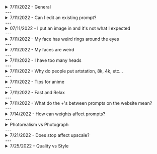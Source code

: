 <details>
<summary>7/11/2022 - General</summary>
<br>
1. Try synonyms or alternate phrases. Trash can not working? Try waste basket, etc.. <br> 2. Playing with multiprompts and weights can help ensure a certain aspect of the image appears, and can help color specific objects (see: `/help`)<br> 3. You're not limited to only referencing one arist, see who's styles you can combine! <br>4. Emoji's are valid and make fantastic results.
</details>
---
<details>
<summary>7/11/2022 - Can I edit an existing prompt?</summary>
<br>
If you want to change he prompt, aspect ratio, etc.. you'll need to start over. There's no current way to change the --ar, --stop, text, image prompt, etc.. after an image has been generated.
</details>
---
<details>
<summary>07/11/2022 - I put an image in and it's not what I expected</summary>
<br>
Image prompts are for inspiration only and will not apply a style filter to the image. You can try to influence the final image more with input images by adjusting the `--iw X` image weight. 
</details>
---
<details>
<summary>7/11/2022 - My face has weird rings around the eyes</summary>
<br>
It's possible MJ is attempting to add glasses, you can try using `--no glasses` (or `glasses::-.5`) to reduce the chance MJ creates them. Tired of creepy grins? Try `--no teeth`.This is useful in many other situations as well, such as when you have birds in your landscapes that come out all wonky, just add `--no birds`. 
</details>
---
<details>
<summary>7/11/2022 - My faces are weird</summary>
<br>
Eyes and faces are hard! Don't give up! In addition to some of the previous tips, try out `symmetric eyes` or `airbrushed`  
</details>
---
<details>
<summary>7/11/2022 - I have too many heads</summary>
<br>
Check your aspect ratio! Try out 2:3 or 4:5, you can also try `--no double faces`!
</details>
---
<details>
<summary>7/11/2022 - Why do people put artstation, 8k, 4k, etc...</summary>
<br>
MidJourney (MJ) is currently trained on hundreds of millions (soon to be billions) of images. These images are scraped from the internet and the text used to describe them are also pulled from that same page. When someone puts artstation, or octane render, they're trying to push MJ to use styles similar to images found with those tags or descriptions. Try it out with other websites such as pixiv, deviantart, quixel, etsy, etc.. and see how it changes the result!
</details>
---
<details>
<summary>7/11/2022 - Tips for anime  </summary>
<br>
1\. Reference an artist if you can, MJ is great at picking up styles<br>2. Using `--uplight` and `--stop x` can help reduce noise and smooth out an image<br>3. Fluff words such as pretty, cute, beautiful, etc.. make a drastic difference.
</details>
---
<details>
<summary>7/11/2022 - Fast and Relax</summary>
<br>
Standard members have the option to switch to a slower mode using `relax` This wont eat up your fast hours, but will take 2-10 minutes to generate the image, you can have 3 concurrently running jobs, and 10 items in your queue. It's a fantastic way to preserve those fast hours (Note: fast hours reset every month and do not roll over- make sure you do take advantage of them! They're great for max upscales!)
</details>
---
<details>
<summary>7/11/2022 - What do the +'s between prompts on the website mean?</summary>
<br>
Those are multiprompts, the `::` operator.  
</details>
---
<details>
<summary>7/14/2022 - How can weights affect prompts?</summary>
<br>
Note: This is a very simple example, but should help your understanding. (Iterating through Sphere::1 Teapot::.1 down and up by .1 steps, using sameseed)<br>![](https://cdn.discordapp.com/attachments/996170079102312468/997180845276286986/TeapotWeights.png)<br>![](https://cdn.discordapp.com/attachments/996170079102312468/997180845276286986/TeapotWeights.png))   
</details>
---
<details>
<summary> Photorealism vs Photograph</summary>
<br>
Stolen from a (prompt-craft member)<br>Photorealism is what painters use to describe their works<br>Photographs are what photographers take :)<br>photoreal will inherently lend towards more painterly, or art brush, etc.. styles     
</details>
---
<details>
<summary>7/21/2022 - Does stop affect upscale?  </summary>
<br>
No! The upscale process will generate all of its detail as it normally does, \_but\_ if stopping early causes the base grid to look different, the upscale will still rely on what was produce by the grid and create a very different upscale:<br> <img alt="Midjourney Discord Picture" src="https://cdn.discordapp.com/attachments/996170079102312468/999879557819670538/Tallath_teapot_34e8b04f-ac1b-4b10-b4b7-97180634909d.png"><br>
<img alt="Midjourney Discord Picture" src="https://cdn.discordapp.com/attachments/996170079102312468/999879558041964594/Tallath_teapot_95912add-9063-4627-897a-6d295f7fe74e.png"><br>
<img alt="Midjourney Discord Picture" src="https://cdn.discordapp.com/attachments/996170079102312468/999879558343966760/Tallath_teapot_8c884060-4e65-4056-a5b8-6acb276a6eef.png"><br>
<img alt="Midjourney Discord Picture" src="https://cdn.discordapp.com/attachments/996170079102312468/999879558675304488/Tallath_teapot_e5e6a90c-1991-4621-94b8-311ea3ea119b.png"><br>
<img alt="Midjourney Discord Picture" src="https://cdn.discordapp.com/attachments/996170079102312468/999879558998274118/Tallath_teapot_b11d91c6-61bd-48bc-ae18-976d7651714c.png"><br>
<img alt="Midjourney Discord Picture" src="https://cdn.discordapp.com/attachments/996170079102312468/999879559228956712/Tallath_teapot_a8fc71ae-62f8-42fd-960e-d9cf3e0fba30.png"><br>
</details>
---
<details>
<summary>7/25/2022 - Quality vs Style  </summary>
<br>
Please note: quality settings will get rounded to the closest available setting (so .25, .5, 1, 2, and 5 are the only options available, others will be rounded)<br><img alt="Midjourney Discord Picture" src="https://cdn.discordapp.com/attachments/996170079102312468/1001168218553073755/TEAPOTSTYLES.png"><br>
---
<details>
<summary>7/26/2022 - Condensed version with only allowable --q values </summary>
<br>
 <img alt="Midjourney Discord Picture" src="https://cdn.discordapp.com/attachments/996170079102312468/1001174568100180038/TeapotStylesSmall.png">
</details>
---
<details>
<summary>7/27/2022 - How quality affects various prompts </summary>
<br>
(Scrub through the timeline for easy comparison)  <p><a href="https://cdn.discordapp.com/attachments/996170079102312468/1001451942423314442/MJQualities.mp4">Click for Video]</a></p>
</details>
